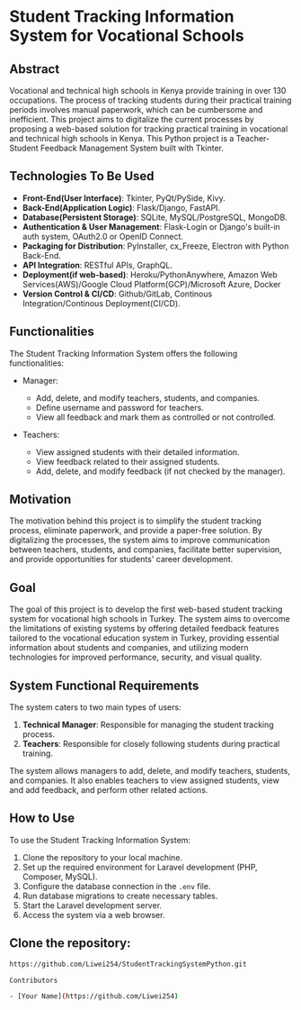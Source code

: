 # Student Tracking Information System for Vocational Schools

## Abstract

Vocational and technical high schools in Kenya provide training in over 130 occupations. The process of tracking students during their practical training periods involves manual paperwork, which can be cumbersome and inefficient. This project aims to digitalize the current processes by proposing a web-based solution for tracking practical training in vocational and technical high schools in Kenya. This Python project is a Teacher-Student Feedback Management System built with Tkinter.

## Technologies To Be Used
- **Front-End(User Interface)**: Tkinter, PyQt/PySide, Kivy.
- **Back-End(Application Logic)**: Flask/Django, FastAPI.
- **Database(Persistent Storage)**: SQLite, MySQL/PostgreSQL, MongoDB.
- **Authentication & User Management**: Flask-Login or Django's built-in auth system, OAuth2.0 or OpenID Connect.
- **Packaging for Distribution**: PyInstaller, cx_Freeze, Electron with Python Back-End.
- **API Integration**: RESTful APIs, GraphQL.
- **Deployment(if web-based)**: Heroku/PythonAnywhere, Amazon Web Services(AWS)/Google Cloud Platform(GCP)/Microsoft Azure, Docker
- **Version Control & CI/CD**: Github/GitLab, Continous Integration/Continous Deployment(CI/CD). 
  
## Functionalities

The Student Tracking Information System offers the following functionalities:

- Manager:
  - Add, delete, and modify teachers, students, and companies.
  - Define username and password for teachers.
  - View all feedback and mark them as controlled or not controlled.

- Teachers:
  - View assigned students with their detailed information.
  - View feedback related to their assigned students.
  - Add, delete, and modify feedback (if not checked by the manager).

## Motivation

The motivation behind this project is to simplify the student tracking process, eliminate paperwork, and provide a paper-free solution. By digitalizing the processes, the system aims to improve communication between teachers, students, and companies, facilitate better supervision, and provide opportunities for students' career development.

## Goal

The goal of this project is to develop the first web-based student tracking system for vocational high schools in Turkey. The system aims to overcome the limitations of existing systems by offering detailed feedback features tailored to the vocational education system in Turkey, providing essential information about students and companies, and utilizing modern technologies for improved performance, security, and visual quality.

## System Functional Requirements

The system caters to two main types of users:

1. **Technical Manager**: Responsible for managing the student tracking process.
2. **Teachers**: Responsible for closely following students during practical training.

The system allows managers to add, delete, and modify teachers, students, and companies. It also enables teachers to view assigned students, view and add feedback, and perform other related actions.

## How to Use

To use the Student Tracking Information System:

1. Clone the repository to your local machine.
2. Set up the required environment for Laravel development (PHP, Composer, MySQL).
3. Configure the database connection in the `.env` file.
4. Run database migrations to create necessary tables.
5. Start the Laravel development server.
6. Access the system via a web browser.

## Clone the repository:
   ```bash
https://github.com/Liwei254/StudentTrackingSystemPython.git

Contributors

- [Your Name](https://github.com/Liwei254)


